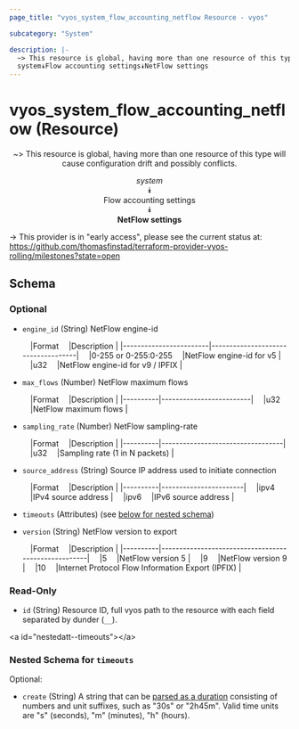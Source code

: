 ```yaml
---
page_title: "vyos_system_flow_accounting_netflow Resource - vyos"

subcategory: "System"

description: |- 
  ~> This resource is global, having more than one resource of this type will cause configuration drift and possibly conflicts.
  system⯯Flow accounting settings⯯NetFlow settings
---
```


# vyos_system_flow_accounting_netflow (Resource)
<center>

~> This resource is global, having more than one resource of this type will cause configuration drift and possibly conflicts.

*system*  
⯯  
Flow accounting settings  
⯯  
**NetFlow settings**


</center>

-> This provider is in "early access", please see the current status at: https://github.com/thomasfinstad/terraform-provider-vyos-rolling/milestones?state=open

## Schema

### Optional

- `engine_id` (String) NetFlow engine-id

    &emsp;|Format                &emsp;|Description                       |
    |------------------------|------------------------------------|
    &emsp;|0-255 or 0-255:0-255  &emsp;|NetFlow engine-id for v5          |
    &emsp;|u32                   &emsp;|NetFlow engine-id for v9 / IPFIX  |
- `max_flows` (Number) NetFlow maximum flows

    &emsp;|Format  &emsp;|Description            |
    |----------|-------------------------|
    &emsp;|u32     &emsp;|NetFlow maximum flows  |
- `sampling_rate` (Number) NetFlow sampling-rate

    &emsp;|Format  &emsp;|Description                     |
    |----------|----------------------------------|
    &emsp;|u32     &emsp;|Sampling rate (1 in N packets)  |
- `source_address` (String) Source IP address used to initiate connection

    &emsp;|Format  &emsp;|Description          |
    |----------|-----------------------|
    &emsp;|ipv4    &emsp;|IPv4 source address  |
    &emsp;|ipv6    &emsp;|IPv6 source address  |
- `timeouts` (Attributes) (see [below for nested schema](#nestedatt--timeouts))
- `version` (String) NetFlow version to export

    &emsp;|Format  &emsp;|Description                                        |
    |----------|-----------------------------------------------------|
    &emsp;|5       &emsp;|NetFlow version 5                                  |
    &emsp;|9       &emsp;|NetFlow version 9                                  |
    &emsp;|10      &emsp;|Internet Protocol Flow Information Export (IPFIX)  |

### Read-Only

- `id` (String) Resource ID, full vyos path to the resource with each field separated by dunder (`__`).

&lt;a id=&#34;nestedatt--timeouts&#34;&gt;&lt;/a&gt;
### Nested Schema for `timeouts`

Optional:

- `create` (String) A string that can be [parsed as a duration](https://pkg.go.dev/time#ParseDuration) consisting of numbers and unit suffixes, such as &#34;30s&#34; or &#34;2h45m&#34;. Valid time units are &#34;s&#34; (seconds), &#34;m&#34; (minutes), &#34;h&#34; (hours).  
